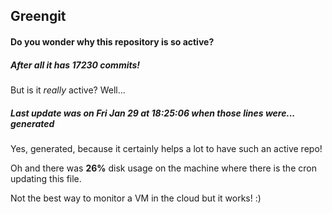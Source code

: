 ## Greengit

#### Do you wonder why this repository is so active?

##### After all it has 17230 commits!

But is it *really* active? Well...

##### Last update was on Fri Jan 29 at 18:25:06 when those lines were... generated

Yes, generated, because it certainly helps a lot to have such an active repo!

Oh and there was **26%** disk usage on the machine
where there is the cron updating this file.

Not the best way to monitor a VM in the cloud but it works! :)
